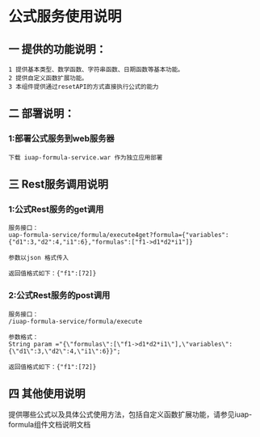 

# 公式服务使用说明

## 一 提供的功能说明： 

    1 提供基本类型、数学函数、字符串函数、日期函数等基本功能。
	2 提供自定义函数扩展功能。
	3 本组件提供通过resetAPI的方式直接执行公式的能力
	
## 二 部署说明：

### 1:部署公式服务到web服务器

	下载 iuap-formula-service.war 作为独立应用部署	

## 三 Rest服务调用说明	

	
### 1:公式Rest服务的get调用

	服务接口：
	uap-formula-service/formula/execute4get?formula={"variables":{"d1":3,"d2":4,"i1":6},"formulas":["f1->d1*d2*i1"]}
	
	参数以json 格式传入
	
	返回值格式如下：{"f1":[72]}



### 2:公式Rest服务的post调用

	服务接口：
	/iuap-formula-service/formula/execute
	
	参数格式：
	String param ="{\"formulas\":[\"f1->d1*d2*i1\"],\"variables\":{\"d1\":3,\"d2\":4,\"i1\":6}}";
	
	返回值格式如下：{"f1":[72]}



## 四 其他使用说明

提供哪些公式以及具体公式使用方法，包括自定义函数扩展功能，请参见iuap-formula组件文档说明文档
